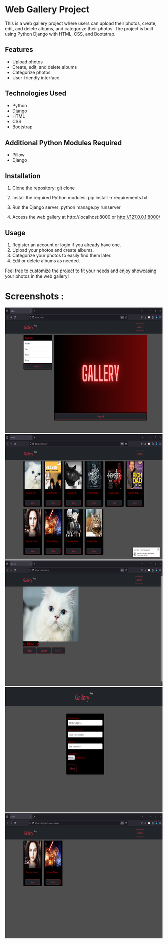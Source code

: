# Web Gallery Project

This is a web gallery project where users can upload their photos, create, edit, and delete albums, and categorize their photos. The project is built using Python Django with HTML, CSS, and Bootstrap.

## Features

- Upload photos
- Create, edit, and delete albums
- Categorize photos
- User-friendly interface

## Technologies Used

- Python
- Django
- HTML
- CSS
- Bootstrap

## Additional Python Modules Required

- Pillow
- Django

## Installation

1. Clone the repository:
      git clone <repository-url>
   

2. Install the required Python modules:
      pip install -r requirements.txt
   

3. Run the Django server:
      python manage.py runserver
   

5. Access the web gallery at http://localhost:8000 or http://127.0.0.1:8000/

## Usage

1. Register an account or login if you already have one.
2. Upload your photos and create albums.
3. Categorize your photos to easily find them later.
4. Edit or delete albums as needed.

Feel free to customize the project to fit your needs and enjoy showcasing your photos in the web gallery!

# Screenshots : 
<img src="Screenshots/screenshot1.png" height="400" width="800">
<img src="Screenshots/screenshot2.png" height="400" width="800">
<img src="Screenshots/screenshot3.png" height="400" width="800">
<img src="Screenshots/screenshot4.png" height="400" width="800">
<img src="Screenshots/screenshot5.png" height="400" width="800">
